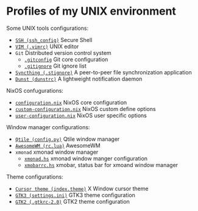 # Profiles of my UNIX environment
Some UNIX tools configurations:

- [`SSH (ssh_config)`](ssh_config) Secure Shell
- [`VIM (.vimrc)`](.vimrc) UNIX editor
- `Git` Distributed version control system
	- [`.gitconfig`](.gitconfig) Git core configuration
	- [`.gitignore`](.gitignore) Git ignore list
- [`Syncthing (.stignore)`](.stignore_synced) A peer-to-peer file synchronization application
- [`Dunst (dunstrc)`](dunstrc) A lightweight notification daemon

NixOS confugurations:

- [`configuration.nix`](./nixos/configuration.nix) NixOS core configuration
- [`custom-configuration.nix`](./nixos/custom-configuration.nix) NixOS custom define options
- [`user-configuration.nix`](./nixos/user-configuration.nix) NixOS user specific options

Window manager configurations:

- [`Qtile (config.py)`](./window_manager/qtile/config.py) Qtile window manager
- [`AwesomeWM (rc.lua)`](./window_manager/awesome/rc.lua) AwesomeWM
- `xmonad` xmonad window manager
	- [`xmonad.hs`](./window_manager/xmonad/xmonad.hs) xmonad window manger configuration
	- [`xmobarrc.hs`](./window_manager/xmonad/xmobarrc.hs) xmobar, status bar for xmoand window manager

Theme configurations:

- [`Cursor theme (index.theme)`](./theme/index.theme) X Window cursor theme
- [`GTK3 (settings.ini)`](./theme/settings.ini) GTK3 theme configuration
- [`GTK2 (.gtkrc-2.0)`](./theme/.gtkrc-2.0) GTK2 theme configuration
